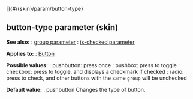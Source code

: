 []{#/{skin}/param/button-type}
## button-type parameter (skin)
**See also:**
:   [group parameter](#/%7Bskin%7D/param/group)
:   [is-checked parameter](#/%7Bskin%7D/param/is-checked)
<!-- -->
**Applies to:**
:   [Button](#/%7Bskin%7D/control/button)
<!-- -->
**Possible values:**
:   pushbutton: press once
:   pushbox: press to toggle
:   checkbox: press to toggle, and displays a checkmark if checked
:   radio: press to check, and other buttons with the same `group` will
    be unchecked
<!-- -->
**Default value:**
:   pushbutton
Changes the type of button.